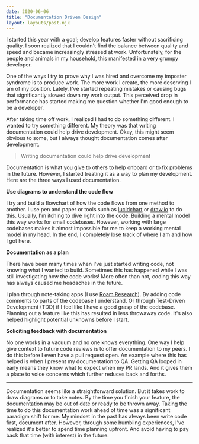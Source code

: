 ```yaml
---
date: 2020-06-06
title: "Documentation Driven Design"
layout: layouts/post.njk
---
```

I started this year with a goal; develop features faster without sacrificing quality. I soon realized that I couldn't find the balance between quality and speed and became increasingly stressed at work. Unfortunately, for the people and animals in my household, this manifested in a very grumpy developer.

One of the ways I try to prove why I was hired and overcome my imposter syndrome is to produce work. The more work I create, the more deserving I am of my position. Lately, I've started repeating mistakes or causing bugs that significantly slowed down my work output. This perceived drop in performance has started making me question whether I'm good enough to be a developer.

After taking time off work, I realized I had to do something different. I wanted to try something different. My theory was that writing documentation could help drive development. Okay, this might seem obvious to some, but I always thought documentation comes after development.

> Writing documentation could help drive development

Documentation is what you give to others to help onboard or to fix problems in the future. However, I started treating it as a way to plan my development. Here are the three ways I used documentation.

**Use diagrams to understand the code flow**

I try and build a flowchart of how the code flows from one method to another. I use pen and paper or tools such as [lucidchart](https://www.lucidchart.com/pages/ "Lucid Chart") or [draw.io](http://draw.io/) to do this. Usually, I'm itching to dive right into the code. Building a mental model this way works for small codebases. However, working with large codebases makes it almost impossible for me to keep a working mental model in my head. In the end, I completely lose track of where I am and how I got here.

**Documentation as a plan**

There have been many times when I've just started writing code, not knowing what I wanted to build. Sometimes this has happened while I was still investigating how the code works! More often than not, coding this way has always caused me headaches in the future.

I plan through note-taking apps (I use [Roam Research](https://roamresearch.com/ "Roam Research")). By adding code comments to parts of the codebase I understand. Or through Test-Driven Development (TDD) if I feel like I have a good grasp of the codebase. Planning out a feature like this has resulted in less throwaway code. It's also helped highlight potential unknowns before I start.

**Soliciting feedback with documentation**

No one works in a vacuum and no one knows everything. One way I help give context to future code reviews is to offer documentation to my peers. I do this before I even have a pull request open. An example where this has helped is when I present my documentation to QA. Getting QA looped in early means they know what to expect when my PR lands. And it gives them a place to voice concerns which further reduces back and forths.

***

Documentation seems like a straightforward solution. But it takes work to draw diagrams or to take notes. By the time you finish your feature, the documentation may be out of date or ready to be thrown away. Taking the time to do this documentation work ahead of time was a significant paradigm shift for me. My mindset in the past has always been write code first, document after. However, through some humbling experiences, I've realized it's better to spend time planning upfront. And avoid having to pay back that time (with interest) in the future.